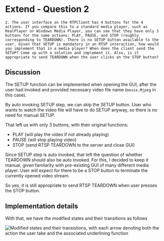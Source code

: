 # Extend - Question 2

```
2. The user interface on the RTPClient has 4 buttons for the 4 actions. If you compare this to a standard media player, such as RealPlayer or Windows Media Player, you can see that they have only 3 buttons for the same actions: PLAY, PAUSE, and STOP (roughly corresponding to TEARDOWN). There is no SETUP button available to the user. Given that SETUP is mandatory in an RTSP interaction, how would you implement that in a media player? When does the client send the SETUP? Come up with a solution and implement it. Also, is it appropriate to send TEARDOWN when the user clicks on the STOP button?
```

## Discussion

The SETUP function can be implemented when opening the GUI, after the user had invoked and provided necessary video file name (`movie.Mjpeg` in this case).

By auto invoking SETUP step, we can skip the SETUP button. User who wants to watch the video file will have to do SETUP anyway, so there is no need for manual SETUP.

That left us with only 3 buttons, with their original functions:
- PLAY (will play the video if not already playing)
- PAUSE (will stop playing video)
- STOP (send RTSP TEARDOWN to the server and close GUI)

Since SETUP step is auto invoked, that left the question of whether TEARDOWN should also be auto invoked. For this, I decided to keep it manual, given familarity with pre-existing GUI of many different media player. User will expect for there to be a STOP button to terminate the currently opened video stream.

So yes, it is still appropriate to send RTSP TEARDOWN when user presses the STOP button.

## Implementation details

With that, we have the modified states and their transitions as follows

![Modified states and their transistions, with each arrow denoting both the action the user take and the associated underlining function](README_image/modified_states.png)
